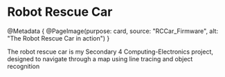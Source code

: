 # Robot Rescue Car

@Metadata {
    @PageImage(purpose: card, source: "RCCar_Firmware", alt: "The Robot Rescue Car in action")
}

The robot rescue car is my Secondary 4 Computing-Electronics project, designed to navigate through a map using line tracing and object recognition
